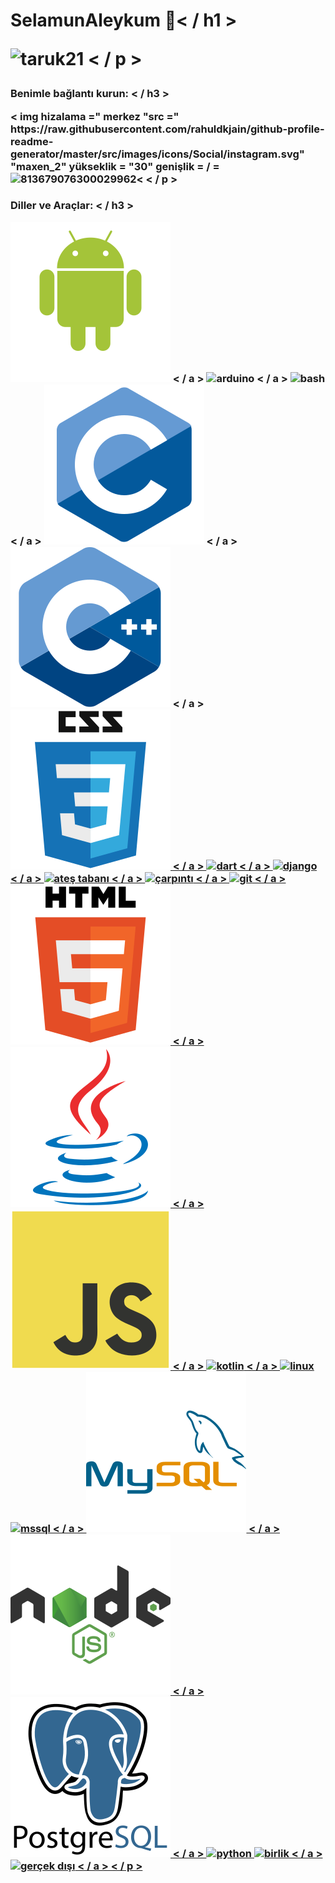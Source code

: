 <h1 hizalama = "merkez" > SelamunAleykum 👋< / h1 >
<p hizalama = "sol" > <img src = "https://komarev.com/ghpvc/?username=taruk21&label=Profile%20views&color=818588&style=flat" alt =" taruk21 "/ > < / p >

<h3 align = "left" > Benimle bağlantı kurun: < / h3 >
<p hizalama = "sol" >
<bir href = "https://instagram.com/maxen_2" hedef =" boş ">< img hizalama =" merkez "src =" https://raw.githubusercontent.com/rahuldkjain/github-profile-readme-generator/master/src/images/icons/Social/instagram.svg" "maxen_2" yükseklik = "30" genişlik = / =
<bir href = "https://discord.gg/813679076300029962" hedef =" boş "><img align = "merkez" src = "https://raw.githubusercontent.com/rahuldkjain/github-profile-readme-generator/master/src/images/icons/Social/discord.svg" alt =" 813679076300029962 "yükseklik =" 30 "genişlik = / ><
< / p >

<h3 hizalama = "sol" > Diller ve Araçlar: < / h3 >
<p hizalama = "sol" > <bir href = "https://developer.android.com" hedef =" _ blank "rel =" noreferrer "> <img src = "https://raw.githubusercontent.com/devicons/devicon/master/icons/android/android-original-wordmark.svg" alt =" android "genişlik =" 40 "yükseklik =" 40 "/ > < / a > <bir href = "https://www.arduino.cc/" hedef =" _ blank "rel =" noreferrer "> <img src = "https://cdn.worldvectorlogo.com/logos/arduino-1.svg" alt =" arduino "genişlik =" 40 "yükseklik =" 40 "/ > < / a > <bir href = "https://www.gnu.org/software/bash/" hedef =" _ blank "rel =" noreferrer "> <img src = "https://www.vectorlogo.zone/logos/gnu_bash/gnu_bash-icon.svg" alt = "bash" genişliği = "40" yükseklik = "40" / > < / a > <bir href = "https://www.cprogramming.com/" hedef =" _ blank "rel =" noreferrer "> <img src = "https://raw.githubusercontent.com/devicons/devicon/master/icons/c/c-original.svg" alt =" c "genişlik =" 40 "yükseklik =" 40 "/ > < / a > <bir href = "https://www.w3schools.com/cpp/" hedef =" _ blank "rel =" noreferrer "> <img src = "https://raw.githubusercontent.com/devicons/devicon/master/icons/cplusplus/cplusplus-original.svg" alt =" cplusplus "genişlik =" 40 "yükseklik =" 40 "/ > < / a > <a href = "https://www.w3schools.com/css/" hedef = "_blank" rel = "noreferrer" > <img src = "https://raw.githubusercontent.com/devicons/devicon/master/icons/css3/css3-original-wordmark.svg" alt =" css3 "genişlik =" 40 "yükseklik =" 40 "/ > < / a > <bir href = "https://dart.dev" hedef =" _ blank "rel =" noreferrer "> <img src = "https://www.vectorlogo.zone/logos/dartlang/dartlang-icon.svg" alt =" dart "genişliği =" 40 "yükseklik =" 40 "/ > < / a > <bir href = "https://www.djangoproject.com/" hedef =" _ blank "rel =" noreferrer "> <img src = "https://cdn.worldvectorlogo.com/logos/django.svg" alt =" django "genişlik ="40 "yükseklik =" 40 "/ > < / a > <bir href = "https://firebase.google.com/" hedef =" _ blank "rel =" noreferrer "> <img src = "https://www.vectorlogo.zone/logos/firebase/firebase-icon.svg" alt =" ateş tabanı "genişliği =" 40 "yükseklik =" 40 "/ > < / a > <bir href = "https://flutter.dev" hedef =" _ blank "rel =" noreferrer "> <img src = "https://www.vectorlogo.zone/logos/flutterio/flutterio-icon.svg" alt =" çarpıntı "genişlik =" 40 "yükseklik =" 40 "/ > < / a > <bir href = "https://git-scm.com/" hedef =" _ blank "rel =" noreferrer "> <img src = "https://www.vectorlogo.zone / logolar / git-scm / git-scm-icon.svg "alt =" git "genişlik =" 40 "yükseklik =" 40 "/ > < / a > <bir href = "https://www.w3.org/html/" hedef =" _ blank "rel =" noreferrer "> <img src = "https://raw.githubusercontent.com/devicons/devicon/master/icons/html5/html5-original-wordmark.svg" alt =" html5 "genişlik =" 40 "yükseklik =" 40 "/ > < / a > <bir href = "https://www.java.com" hedef =" _ blank "rel =" noreferrer "> <img src = "https://raw.githubusercontent.com/devicons/devicon/master/icons/java/java-original.svg" alt =" java "genişliği =" 40 "yükseklik =" 40 "/ > < / a > <a href = "https://developer.mozilla.org/en-US/docs/Web/JavaScript "hedef =" _blank "rel =" noreferrer "> <img src = "https://raw.githubusercontent.com/devicons/devicon/master/icons/javascript/javascript-original.svg" alt =" javascript "genişlik =" 40 "yükseklik =" 40 "/ > < / a > <bir href = "https://kotlinlang.org" hedef =" _ blank "rel =" noreferrer "> <img src = "https://www.vectorlogo.zone/logos/kotlinlang/kotlinlang-icon.svg" alt =" kotlin "genişliği =" 40 "yükseklik =" 40 "/ > < / a > <bir href = "https://www.linux.org/" hedef =" _ blank "rel =" noreferrer "> <img src = "https://raw.githubusercontent.com / devicons / devicon / master / icons / linux / linux-original.svg "alt =" linux "genişlik =" 40 "/ = < / a > <bir href = "https://www.microsoft.com/en-us/sql-server" hedef =" _ blank "rel =" noreferrer "> <img src = "https://www.svgrepo.com/show/303229/microsoft-sql-server-logo.svg" alt =" mssql "genişlik =" 40 "yükseklik =" 40 "/ > < / a > <bir href = "https://www.mysql.com/" hedef =" _ blank "rel =" noreferrer "> <img src = "https://raw.githubusercontent.com/devicons/devicon/master/icons/mysql/mysql-original-wordmark.svg" alt =" mysql "genişlik =" 40 "yükseklik =" 40 "/ > < / a > <href = "https://nodejs.org" hedef =" _ blank "rel =" noreferrer "> <img src = "https://raw.githubusercontent.com/devicons/devicon/master/icons/nodejs/nodejs-original-wordmark.svg" alt =" nodejs "genişlik =" 40 "yükseklik =" 40 "/ > < / a > <bir href = "https://www.postgresql.org" hedef =" _ blank "rel =" noreferrer "> <img src = "https://raw.githubusercontent.com/devicons/devicon/master/icons/postgresql/postgresql-original-wordmark.svg" alt =" postgresql "genişlik =" 40 "yükseklik =" 40 "/ > < / a > <bir href = "https://www.python.org" hedef =" _ blank "rel =" noreferrer "> <img src = "https://raw.githubusercontent.com / devicons / devicon / master / icons / python / original.svg "alt =" python "genişlik =" 40 "yükseklik =" / > < / a > <bir href = "https://unity.com/" hedef =" _ blank "rel =" noreferrer "> <img src = "https://www.vectorlogo.zone/logos/unity3d/unity3d-icon.svg" alt =" birlik "genişlik =" 40 "yükseklik =" 40 "/ > < / a > <bir href = "https://unrealengine.com/" hedef =" _ blank "rel =" noreferrer "> <img src = "https://raw.githubusercontent.com/kenangundogan/fontisto/036b7eca71aab1bef8e6a0518f7329f13ed62f6b/icons/svg/brand/unreal-engine.svg" alt =" gerçek dışı "genişlik =" 40 "yükseklik =" 40 "/ > < / a > < / p >
